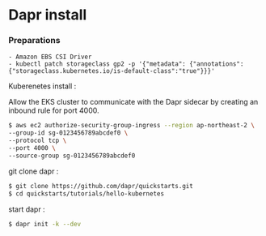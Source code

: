 # Dapr install 

### Preparations
    - Amazon EBS CSI Driver 
    - kubectl patch storageclass gp2 -p '{"metadata": {"annotations":{"storageclass.kubernetes.io/is-default-class":"true"}}}'
  
Kuberenetes install : 

Allow the EKS cluster to communicate with the Dapr sidecar by creating an inbound rule for port 4000.

```sh
$ aws ec2 authorize-security-group-ingress --region ap-northeast-2 \
--group-id sg-0123456789abcdef0 \
--protocol tcp \
--port 4000 \
--source-group sg-0123456789abcdef0
```

git clone dapr :

```sh 
$ git clone https://github.com/dapr/quickstarts.git
$ cd quickstarts/tutorials/hello-kubernetes
```

start dapr :

```sh
$ dapr init -k --dev